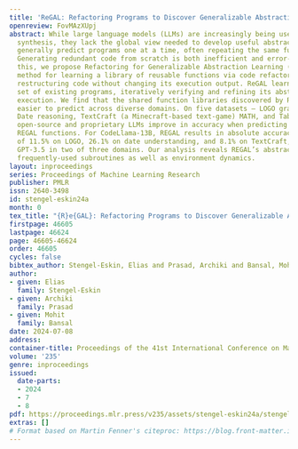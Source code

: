 ```yaml
---
title: 'ReGAL: Refactoring Programs to Discover Generalizable Abstractions'
openreview: FovMAzXUpj
abstract: While large language models (LLMs) are increasingly being used for program
  synthesis, they lack the global view needed to develop useful abstractions; they
  generally predict programs one at a time, often repeating the same functionality.
  Generating redundant code from scratch is both inefficient and error-prone. To address
  this, we propose Refactoring for Generalizable Abstraction Learning (ReGAL), a gradient-free
  method for learning a library of reusable functions via code refactorization, i.e.,
  restructuring code without changing its execution output. ReGAL learns from a small
  set of existing programs, iteratively verifying and refining its abstractions via
  execution. We find that the shared function libraries discovered by ReGAL make programs
  easier to predict across diverse domains. On five datasets – LOGO graphics generation,
  Date reasoning, TextCraft (a Minecraft-based text-game) MATH, and TabMWP – both
  open-source and proprietary LLMs improve in accuracy when predicting programs with
  REGAL functions. For CodeLlama-13B, REGAL results in absolute accuracy increases
  of 11.5% on LOGO, 26.1% on date understanding, and 8.1% on TextCraft, out-performing
  GPT-3.5 in two of three domains. Our analysis reveals REGAL’s abstractions encapsulate
  frequently-used subroutines as well as environment dynamics.
layout: inproceedings
series: Proceedings of Machine Learning Research
publisher: PMLR
issn: 2640-3498
id: stengel-eskin24a
month: 0
tex_title: "{R}e{GAL}: Refactoring Programs to Discover Generalizable Abstractions"
firstpage: 46605
lastpage: 46624
page: 46605-46624
order: 46605
cycles: false
bibtex_author: Stengel-Eskin, Elias and Prasad, Archiki and Bansal, Mohit
author:
- given: Elias
  family: Stengel-Eskin
- given: Archiki
  family: Prasad
- given: Mohit
  family: Bansal
date: 2024-07-08
address:
container-title: Proceedings of the 41st International Conference on Machine Learning
volume: '235'
genre: inproceedings
issued:
  date-parts:
  - 2024
  - 7
  - 8
pdf: https://proceedings.mlr.press/v235/assets/stengel-eskin24a/stengel-eskin24a.pdf
extras: []
# Format based on Martin Fenner's citeproc: https://blog.front-matter.io/posts/citeproc-yaml-for-bibliographies/
---
```


